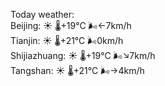 Today weather:  
Beijing: ☀️ 🌡️+19°C 🌬️←7km/h  
Tianjin: ☀️ 🌡️+21°C 🌬️0km/h  
Shijiazhuang: ☀️ 🌡️+19°C 🌬️↘7km/h  
Tangshan: ☀️ 🌡️+21°C 🌬️→4km/h  
